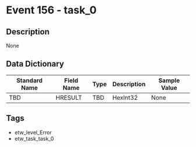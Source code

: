 # Event 156 - task_0

## Description
None

## Data Dictionary
|Standard Name|Field Name|Type|Description|Sample Value|
|---|---|---|---|---|
|TBD|HRESULT|TBD|HexInt32|None|None|

## Tags
* etw_level_Error
* etw_task_task_0